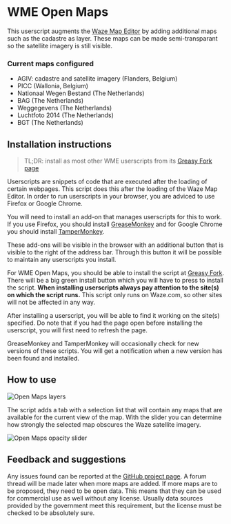 # WME Open Maps

This userscript augments the [Waze Map Editor](https://www.waze.com/editor/) by adding additional maps such as the cadastre as layer. These maps can be made semi-transparant so the satellite imagery is still visible.

### Current maps configured

- AGIV: cadastre and satellite imagery (Flanders, Belgium)
- PICC (Wallonia, Belgium)
- Nationaal Wegen Bestand (The Netherlands)
- BAG (The Netherlands)
- Weggegevens (The Netherlands)
- Luchtfoto 2014 (The Netherlands)
- BGT (The Netherlands)

## Installation instructions

> TL;DR: install as most other WME userscripts from its [Greasy Fork page](https://greasyfork.org/scripts/13334-wme-openmaps)

Userscripts are snippets of code that are executed after the loading of certain webpages. This script does this after the loading of the Waze Map Editor. In order to run userscripts in your browser, you are adviced to use Firefox or Google Chrome.

You will need to install an add-on that manages userscripts for this to work. If you use Firefox, you should install [GreaseMonkey](https://addons.mozilla.org/firefox/addon/greasemonkey/) and for Google Chrome you should install [TamperMonkey](https://chrome.google.com/webstore/detail/tampermonkey/dhdgffkkebhmkfjojejmpbldmpobfkfo).

These add-ons will be visible in the browser with an additional button that is visible to the right of the address bar. Through this button it will be possible to maintain any userscripts you install.

For WME Open Maps, you should be able to install the script at [Greasy Fork](https://greasyfork.org/scripts/13316-wme-road-events-data). There will be a big green install button which you will have to press to install the script.
__When installing userscripts always pay attention to the site(s) on which the script runs.__ This script only runs on Waze.com, so other sites will not be affected in any way.

After installing a userscript, you will be able to find it working on the site(s) specified. Do note that if you had the page open before installing the userscript, you will first need to refresh the page.

GreaseMonkey and TamperMonkey will occasionally check for new versions of these scripts. You will get a notification when a new version has been found and installed.

## How to use

![Open Maps layers](https://tomputtemans.com/waze-scripts/images/OM-3.png)

The script adds a tab with a selection list that will contain any maps that are available for the current view of the map. With the slider you can determine how strongly the selected map obscures the Waze satellite imagery.

![Open Maps opacity slider](https://tomputtemans.com/waze-scripts/images/OM-4.jpg)

## Feedback and suggestions

Any issues found can be reported at the [GitHub project page](https://github.com/Glodenox/wme-om/issues). A forum thread will be made later when more maps are added. If more maps are to be proposed, they need to be open data. This means that they can be used for commercial use as well without any license. Usually data sources provided by the government meet this requirement, but the license must be checked to be absolutely sure.
